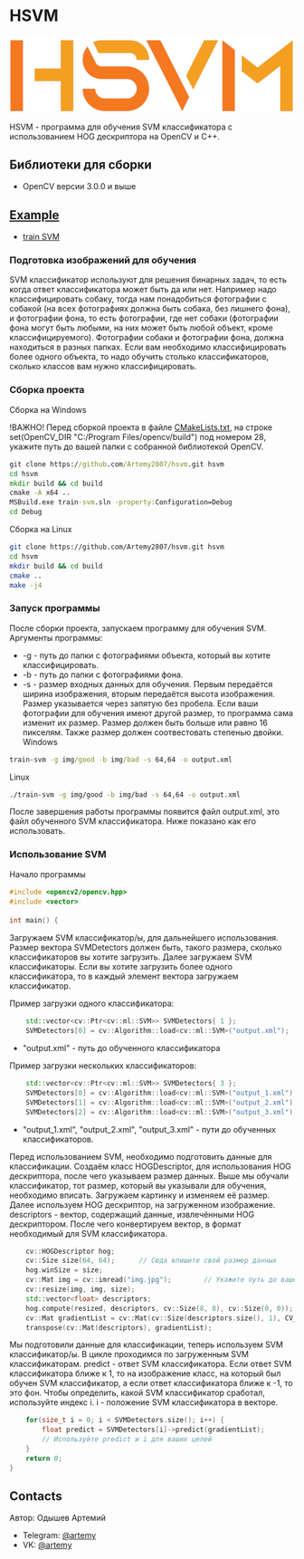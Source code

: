  # HSVM

![logo](logo/logo.png)

HSVM - программа для обучения SVM классификатора с использованием HOG дескриптора на OpenCV и C++. 
## Библиотеки для сборки

- OpenCV версии 3.0.0 и выше

## [Example](/example)
* [train SVM](main.cpp)

### Подготовка изображений для обучения

SVM классификатор используют для решения бинарных задач, то есть когда ответ классификатора может быть да или нет. Например надо классифицировать собаку, тогда нам понадобиться фотографии с собакой (на всеx фотографиях должна быть собака, без лишнего фона), и фотографии фона, то есть фотографии, где нет собаки (фотографии фона могут быть любыми, на них может быть любой объект, кроме классифицируемого). Фотографии собаки и фотографии фона, должна находиться в разных папках. Если вам необходимо классифицировать более одного объекта, то надо обучить столько классификаторов, сколько классов вам нужно классифицировать.

### Сборка проекта 

Сборка на Windows

!ВАЖНО! Перед сборкой проекта в файле [CMakeLists.txt](example/load_model/CMakeLists.txt), на строке set(OpenCV_DIR "C:/Program Files/opencv/build") под номером 28, укажите путь до вашей папки с собранной библиотекой OpenCV.
```cmd
git clone https://github.com/Artemy2807/hsvm.git hsvm
cd hsvm
mkdir build && cd build
cmake -A x64 ..
MSBuild.exe train-svm.sln -property:Configuration=Debug
cd Debug
```

Сборка на Linux
```bash
git clone https://github.com/Artemy2807/hsvm.git hsvm
cd hsvm
mkdir build && cd build
cmake ..
make -j4
```

### Запуск программы

После сборки проекта, запускаем программу для обучения SVM. Аргументы программы:
- -g - путь до папки с фотографиями объекта, который вы хотите классифицировать.
- -b - путь до папки с фотографиями фона.
- -s - размер входных данных для обучения. Первым передаётся ширина изображения, вторым передаётся высота изображения. Размер указывается через запятую без пробела. Если ваши фотографии для обучения имеют другой размер, то программа сама изменит иx размер. Размер должен быть больше или равно 16 пикселям. Также размер должен соотвестовать степенью двойки.
Windows
```cmd
train-svm -g img/good -b img/bad -s 64,64 -o output.xml
```

Linux
```bash
./train-svm -g img/good -b img/bad -s 64,64 -o output.xml
```

После завершения работы программы появится файл output.xml, это файл обученного SVM классификатора. Ниже показано как его использовать.

### Использование SVM

Начало программы
```c++
#include <opencv2/opencv.hpp>
#include <vector>

int main() {
```

Загружаем SVM классификатор/ы, для дальнейшего использования. Размер вектора SVMDetectors должен быть, такого размера, сколько классификаторов вы хотите загрузить. Далее загружаем SVM классификаторы. Если вы хотите загрузить более одного классификатора, то в каждый элемент вектора загружаем классификатор.

Пример загрузки одного классификатора:
```c++
	std::vector<cv::Ptr<cv::ml::SVM>> SVMDetectors{ 1 };
	SVMDetectors[0] = cv::Algorithm::load<cv::ml::SVM>("output.xml");
```
- "output.xml" - путь до обученного классификатора

Пример загрузки нескольких классификаторов:
```c++
	std::vector<cv::Ptr<cv::ml::SVM>> SVMDetectors{ 3 };
	SVMDetectors[0] = cv::Algorithm::load<cv::ml::SVM>("output_1.xml");
    SVMDetectors[1] = cv::Algorithm::load<cv::ml::SVM>("output_2.xml");
    SVMDetectors[2] = cv::Algorithm::load<cv::ml::SVM>("output_3.xml");
```
- "output_1.xml", "output_2.xml", "output_3.xml" - пути до обученных классификаторов.

Перед использованием SVM, необходимо подготовить данные для классификации. Создаём класс HOGDescriptor, для использования HOG дескриптора, после чего указываем размер данных. Выше мы обучали классификатор, тот размер, который вы указывали для обучения, необходимо вписать. Загружаем картинку и изменяем её размер. Далее используем HOG дескриптор, на загруженном изображение. descriptors - вектор, содержащий данные, извлечёнными HOG дескриптором. После чего конвертируем вектор, в формат необходимый для SVM классификатора.
```c++
	cv::HOGDescriptor hog;
    cv::Size size(64, 64);      // Сюда впишите свой размер данных
	hog.winSize = size;  
    cv::Mat img = cv::imread("img.jpg");        // Укажите путь до вашей картинки
    cv::resize(img, img, size);
	std::vector<float> descriptors;
	hog.compute(resized, descriptors, cv::Size(8, 8), cv::Size(0, 0));
    cv::Mat gradientList = cv::Mat(cv::Size(descriptors.size(), 1), CV_32FC1);
	transpose(cv::Mat(descriptors), gradientList);
```

Мы подготовили данные для классификации, теперь используем SVM классификатор/ы. В цикле проходимся по загруженным SVM классификаторам. predict - ответ SVM классификатора. Если ответ SVM классификатора ближе к 1, то на изображение класс, на который был обучен SVM классификатор, а если ответ классификатора ближе к -1, то это фон. Чтобы определить, какой SVM классификатор сработал, используйте индекс i. i - положение SVM классификатора в векторе.
```c++
    for(size_t i = 0; i < SVMDetectors.size(); i++) {
        float predict = SVMDetectors[i]->predict(gradientList);
        // Используйте predict и i для ваших целей
    }
    return 0;
}
```

## Contacts
Автор: Одышев Артемий
- Telegram: [@artemy](https://t.me/artemy_odeshev)
- VK: [@artemy](https://vk.com/artemyodiesiev)


 
